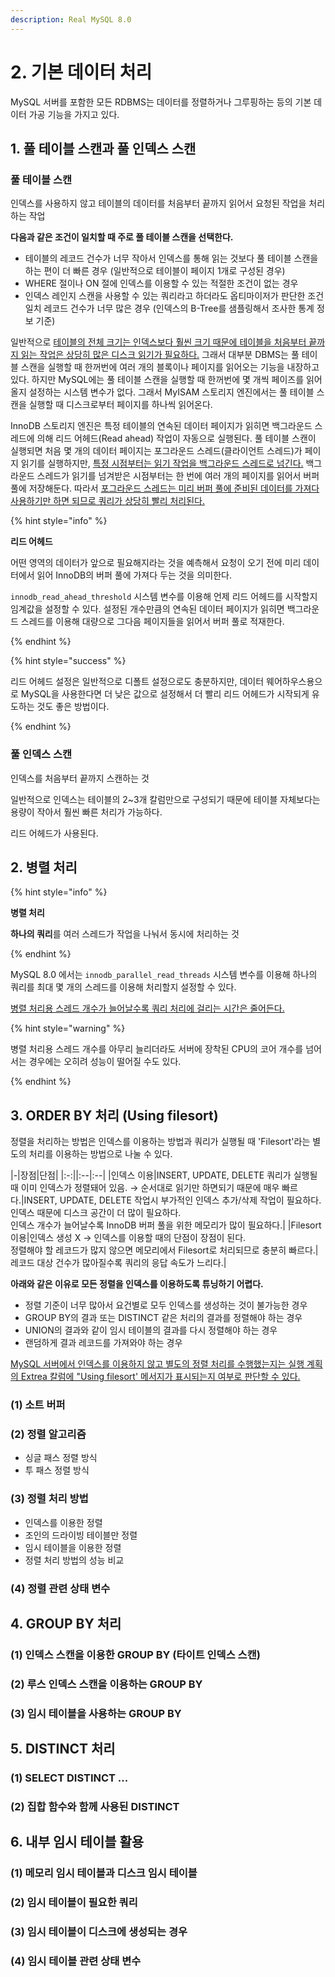 ```yaml
---
description: Real MySQL 8.0
---
```


# 2. 기본 데이터 처리

MySQL 서버를 포함한 모든 RDBMS는 데이터를 정렬하거나 그루핑하는 등의 기본 데이터 가공 기능을 가지고 있다.

## 1. 풀 테이블 스캔과 풀 인덱스 스캔

### 풀 테이블 스캔

인덱스를 사용하지 않고 테이블의 데이터를 처음부터 끝까지 읽어서 요청된 작업을 처리하는 작업

**다음과 같은 조건이 일치할 때 주로 풀 테이블 스캔을 선택한다.**

- 테이블의 레코드 건수가 너무 작아서 인덱스를 통해 읽는 것보다 풀 테이블 스캔을 하는 편이 더 빠른 경우 (일반적으로 테이블이 페이지 1개로 구성된 경우)
- WHERE 절이나 ON 절에 인덱스를 이용할 수 있는 적절한 조건이 없는 경우
- 인덱스 레인지 스캔을 사용할 수 있는 쿼리라고 하더라도 옵티마이저가 판단한 조건 일치 레코드 건수가 너무 많은 경우 (인덱스의 B-Tree를 샘플링해서 조사한 통계 정보 기준)

일반적으로 <u>테이블의 전체 크기는 인덱스보다 훨씬 크기 때문에 테이블을 처음부터 끝까지 읽는 작업은 상당히 많은 디스크 읽기가 필요하다.</u> 그래서 대부분 DBMS는 풀 테이블 스캔을 실행할 때 한꺼번에 여러 개의 블록이나 페이지를 읽어오는 기능을 내장하고 있다. 하지만 MySQL에는 풀 테이블 스캔을 실행할 때 한꺼번에 몇 개씩 페이즈를 읽어올지 설정하는 시스템 변수가 없다. 그래서 MyISAM 스토리지 엔진에서는 풀 테이블 스캔을 실행할 때 디스크로부터 페이지를 하나씩 읽어온다.

InnoDB 스토리지 엔진은 특정 테이블의 연속된 데이터 페이지가 읽히면 백그라운드 스레드에 의해 리드 어헤드(Read ahead) 작업이 자동으로 실행된다. 풀 테이블 스캔이 실행되면 처음 몇 개의 데이터 페이지는 포그라운드 스레드(클라이언트 스레드)가 페이지 읽기를 실행하지만, <u>특정 시점부터는 읽기 작업을 백그라운드 스레드로 넘긴다.</u> 백그라운드 스레드가 읽기를 넘겨받은 시점부터는 한 번에 여러 개의 페이지를 읽어서 버퍼 풀에 저장해둔다. 따라서 <u>포그라운드 스레드는 미리 버퍼 풀에 준비된 데이터를 가져다 사용하기만 하면 되므로 쿼리가 상당히 빨리 처리된다.</u>

{% hint style="info" %}

**리드 어헤드**

어떤 영역의 데이터가 앞으로 필요해지라는 것을 예측해서 요청이 오기 전에 미리 데이터에서 읽어 InnoDB의 버퍼 풀에 가져다 두는 것을 의미한다.

`innodb_read_ahead_threshold` 시스템 변수를 이용해 언제 리드 어헤드를 시작할지 임계값을 설정할 수 있다. 설정된 개수만큼의 연속된 데이터 페이지가 읽히면 백그라운드 스레드를 이용해 대량으로 그다음 페이지들을 읽어서 버퍼 풀로 적재한다.

{% endhint %}

{% hint style="success" %}

리드 어헤드 설정은 일반적으로 디폴트 설정으로도 충분하지만, 데이터 웨어하우스용으로 MySQL을 사용한다면 더 낮은 값으로 설정해서 더 빨리 리드 어헤드가 시작되게 유도하는 것도 좋은 방법이다.

{% endhint %}

### 풀 인덱스 스캔

인덱스를 처음부터 끝까지 스캔하는 것

일반적으로 인덱스는 테이블의 2~3개 칼럼만으로 구성되기 때문에 테이블 자체보다는 용량이 작아서 훨씬 빠른 처리가 가능하다.

리드 어헤드가 사용된다.

## 2. 병렬 처리

{% hint style="info" %}

**병렬 처리**

**하나의 쿼리**를 여러 스레드가 작업을 나눠서 동시에 처리하는 것

{% endhint %}

MySQL 8.0 에서는 `innodb_parallel_read_threads` 시스템 변수를 이용해 하나의 쿼리를 최대 몇 개의 스레드를 이용해 처리할지 설정할 수 있다.

<u>병렬 처리용 스레드 개수가 늘어날수록 쿼리 처리에 걸리는 시간은 줄어든다.</u>

{% hint style="warning" %}

병렬 처리용 스레드 개수를 아무리 늘리더라도 서버에 장착된 CPU의 코어 개수를 넘어서는 경우에는 오히려 성능이 떨어질 수도 있다.

{% endhint %}

## 3. ORDER BY 처리 (Using filesort)

정렬을 처리하는 방법은 인덱스를 이용하는 방법과 쿼리가 실행될 때 'Filesort'라는 별도의 처리를 이용하는 방법으로 나눌 수 있다.

|-|장점|단점|
|:-:||:--|:--|
|인덱스 이용|INSERT, UPDATE, DELETE 쿼리가 실행될 때 이미 인덱스가 정렬돼어 있음. → 순서대로 읽기만 하면되기 때문에 매우 빠르다.|INSERT, UPDATE, DELETE 작업시 부가적인 인덱스 추가/삭제 작업이 필요하다.<br>인덱스 때문에 디스크 공간이 더 많이 필요하다.<br>인덱스 개수가 늘어날수록 InnoDB 버퍼 풀을 위한 메모리가 많이 필요하다.|
|Filesort 이용|인덱스 생성 X → 인덱스를 이용할 때의 단점이 장점이 된다.<br>정렬해야 할 레코드가 많지 않으면 메모리에서 Filesort로 처리되므로 충분히 빠르다.|레코드 대상 건수가 많아질수록 쿼리의 응답 속도가 느리다.|

**아래와 같은 이유로 모든 정렬을 인덱스를 이용하도록 튜닝하기 어렵다.**

- 정렬 기준이 너무 많아서 요건별로 모두 인덱스를 생성하는 것이 불가능한 경우
- GROUP BY의 결과 또는 DISTINCT 같은 처리의 결과를 정렬해야 하는 경우
- UNION의 결과와 같이 임시 테이블의 결과를 다시 정렬해야 하는 경우
- 랜덤하게 결과 레코드를 가져와야 하는 경우

<u>MySQL 서버에서 인덱스를 이용하지 않고 별도의 정렬 처리를 수행했는지는 실행 계획의 Extrea 칼럼에 "Using filesort' 메서지가 표시되는지 여부로 판단할 수 있다.</u>

### (1) 소트 버퍼

### (2) 정렬 알고리즘

- 싱글 패스 정렬 방식
- 투 패스 정렬 방식

### (3) 정렬 처리 방법

- 인덱스를 이용한 정렬
- 조인의 드라이빙 테이블만 정렬
- 임시 테이블을 이용한 정렬
- 정렬 처리 방법의 성능 비교

### (4) 정렬 관련 상태 변수

## 4. GROUP BY 처리

### (1) 인덱스 스캔을 이용한 GROUP BY (타이트 인덱스 스캔)

### (2) 루스 인덱스 스캔을 이용하는 GROUP BY

### (3) 임시 테이블을 사용하는 GROUP BY

## 5. DISTINCT 처리

### (1) SELECT DISTINCT ...

### (2) 집합 함수와 함께 사용된 DISTINCT

## 6. 내부 임시 테이블 활용

### (1) 메모리 임시 테이블과 디스크 임시 테이블

### (2) 임시 테이블이 필요한 쿼리

### (3) 임시 테이블이 디스크에 생성되는 경우

### (4) 임시 테이블 관련 상태 변수
